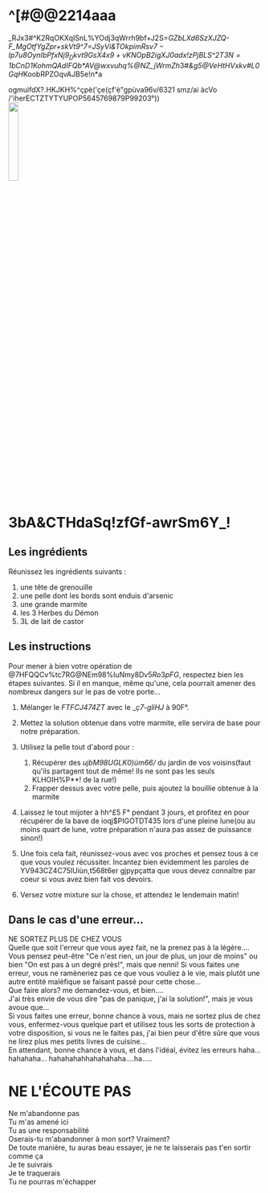 # ^[#@@2214aaa

_RJx3#^K2RqOKXqISnL%YOdj3qWrrh9bf+J2S=*GZbLXd6SzXJZQ-F_MgOtfYgZpr+skVt9^*7=JSyVi&TOkp$imRsv7-Ip7%GjWoK0v6YW%+#dK@R7cCitw4XV4mI00*pTKhAB#gpxO0tFt_QoV8wotKbNV-bUHagme1Gh51q_bHt_LdXwG9hwK8=7YfPLCsAIdRxcW
             u8OynIbPfxNj9_Dkvt9GsX4x9+vKNOpB2igXJ$0adx!zPjBLS^$2T3N=1bCnD1KohmQAdIFQb*%CEvmssEOi3*5pb#1y*^y6gHvO@=zlPFu!qk!*mo9@IG^4r8KTt7!ZA7X97ki$AV@wxvuhq%@NZ_jW*rmZh*3#*&g5@VeHtHVxkv#L0GqH*KoobRPZOqvAJB5e!n*a  
               
                 
  
    
ogmuifdX?.HKJKH%^çpè('çe(çf'è"gpùva96v/6321
smz/ai
àcVo       /'iherECTZTYTYUPOP5645769879P99203°))  
<img src = "https://cdn.pixabay.com/photo/2021/02/02/06/58/voodoo-doll-5972908_1280.jpg" width = "20%">

# 3bA&CTHdaSq!zfGf-awrSm6Y_!
## Les ingrédients
Réunissez les ingrédients suivants :  
1. une tête de grenouille  
2. une pelle dont les bords sont enduis d'arsenic  
3. une grande marmite  
4. les 3 Herbes du Démon  
5. 3L de lait de castor  

## Les instructions
Pour mener à bien votre opération de @7HFQQCv%tc7RG@NEm98%IuNmy8D$v5Ro3pFG$, respectez bien les étapes suivantes. Si il en manque, même qu'une, cela pourrait amener des nombreux dangers sur le pas de votre porte...  
1. Mélanger le _FTFCJ474ZT_ avec le __ç7-gliHJ_ à 90F°.  
2. Mettez la solution obtenue dans votre marmite, elle servira de base pour notre préparation.  
3. Utilisez la pelle tout d'abord pour :  

    1. Récupérer des _ujbM98UGLK0)ùm66/_ du jardin de vos voisins(faut qu'ils partagent tout de même! Ils ne sont pas les seuls KLHOIH%P**! de la rue!)  
    2. Frapper dessus avec votre pelle, puis ajoutez la bouillie obtenue à la marmite  
4. Laissez le tout mijoter à hh^£5 F° pendant 3 jours, et profitez en pour récupérer de la bave de ioqj$PIGOTDT435 lors d'une pleine lune(ou au moins quart de lune, votre préparation n'aura pas assez de puissance sinon!)  
5. Une fois cela fait, réunissez-vous avec vos proches et pensez tous à ce que vous voulez récussiter. Incantez bien évidemment les paroles de YV943CZ4C75IUiùn,t568t6er
gjpypçatta que vous devez connaître par coeur si vous avez bien fait vos devoirs.  
6. Versez votre mixture sur la chose, et attendez le lendemain matin!  

## Dans le cas d'une erreur...
NE SORTEZ PLUS DE CHEZ VOUS  
Quelle que soit l'erreur que vous ayez fait, ne la prenez pas à la légère.... Vous pensez peut-être "Ce n'est rien, un jour de plus, un jour de moins" ou  bien "On est pas à un degré près!", mais que nenni! Si vous faites une erreur, vous ne ramèneriez pas ce que vous vouliez à le vie, mais plutôt une autre entité maléfique se faisant passé pour cette chose...  
Que faire alors? me demandez-vous, et bien....  
J'ai très envie de vous dire "pas de panique, j'ai la solution!", mais je vous avoue que...  
Si vous faites une erreur, bonne chance à vous, mais ne sortez plus de chez vous, enfermez-vous quelque part et utilisez tous les sorts de protection à votre disposition, si vous ne le faites pas, j'ai bien peur d'être sûre que vous ne lirez plus mes petits livres de cuisine...  
En attendant, bonne chance à vous, et dans l'idéal, évitez les erreurs haha... hahahaha... hahahahahhahahahaha....ha.....   

# NE L'ÉCOUTE PAS
Ne m'abandonne pas  
Tu m'as amené ici   
Tu as une responsabilité  
Oserais-tu m'abandonner à mon sort? Vraiment?  
De toute manière, tu auras beau essayer, je ne te laisserais pas t'en sortir comme ça  
Je te suivrais  
Je te traquerais  
Tu ne pourras m'échapper 